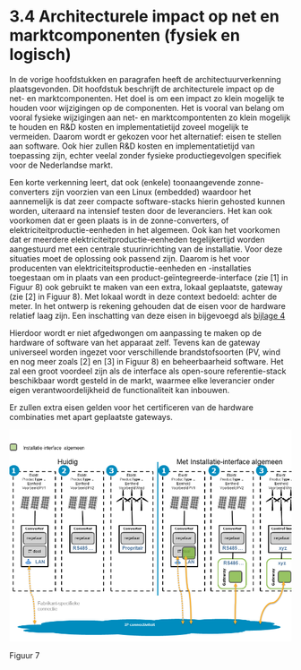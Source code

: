 # 3.4 Architecturele impact op net en marktcomponenten \(fysiek en logisch\)

In de vorige hoofdstukken en paragrafen heeft de architectuurverkenning plaatsgevonden. Dit hoofdstuk beschrijft de architecturele impact op de net- en marktcomponenten. Het doel is om een impact zo klein mogelijk te houden voor wijzigingen op de componenten. Het is vooral van belang om vooral fysieke wijzigingen aan net- en marktcompontenten zo klein mogelijk te houden en R&D kosten en implementatietijd zoveel mogelijk te vermeiden. Daarom wordt er gekozen voor het alternatief: eisen te stellen aan software. Ook hier zullen R&D kosten en implementatietijd van toepassing zijn, echter veelal zonder fysieke productiegevolgen specifiek voor de Nederlandse markt.

Een korte verkenning leert, dat ook \(enkele\) toonaangevende zonne-converters zijn voorzien van een Linux \(embedded\) waardoor het aannemelijk is dat zeer compacte software-stacks hierin gehosted kunnen worden, uiteraard na intensief testen door de leveranciers. Het kan ook voorkomen dat er geen plaats is in de zonne-converters, of elektriciteitproductie-eenheden in het algemeen. Ook kan het voorkomen dat er meerdere elektriciteitproductie-eenheden tegelijkertijd worden aangestuurd met een centrale stuurinrichting van de installatie. Voor deze situaties moet de oplossing ook passend zijn. Daarom is het voor producenten van elektriciteitsproductie-eenheden en -installaties toegestaan om in plaats van een product-geïntegreerde-interface \(zie \[1\] in Figuur 8\) ook gebruikt te maken van een extra, lokaal geplaatste, gateway \(zie \[2\] in Figuur 8\). Met lokaal wordt in deze context bedoeld: achter de meter. In het ontwerp is rekening gehouden dat de eisen voor de hardware relatief laag zijn. Een inschatting van deze eisen in bijgevoegd als [bijlage 4](https://netbeheernederland.gitbooks.io/interfacespecificatie-elektriciteit/content/Hardwareindicatie_betaalbaarheid.html)

Hierdoor wordt er niet afgedwongen om aanpassing te maken op de hardware of software van het apparaat zelf. Tevens kan de gateway universeel worden ingezet voor verschillende brandstofsoorten \(PV, wind en nog meer zoals \[2\] en \[3\] in Figuur 8\) en beheerbaarheid software. Het zal een groot voordeel zijn als de interface als open-soure referentie-stack beschikbaar wordt gesteld in de markt, waarmee elke leverancier onder eigen verantwoordelijkheid de functionaliteit kan inbouwen.

Er zullen extra eisen gelden voor het certificeren van de hardware combinaties met apart geplaatste gateways.

![](../.gitbook/assets/180123_EUDevicesSGAM_UCs_git_12.png)

Figuur 7

